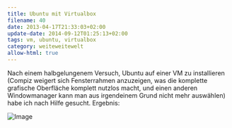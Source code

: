 ```yaml
---
title: Ubuntu mit Virtualbox
filename: 40
date: 2013-04-17T21:33:03+02:00
update-date: 2014-09-12T01:25:13+02:00
tags: vm, ubuntu, virtualbox
category: weiteweitewelt
allow-html: true
---
```


<p>Nach einem halbgelungenem Versuch, Ubuntu auf einer VM zu installieren (Compiz weigert sich Fensterrahmen anzuzeigen, was die komplette grafische Oberfläche komplett nutzlos macht, und einen anderen Windowmanager kann man aus irgendeinem Grund nicht mehr auswählen) habe ich nach Hilfe gesucht. Ergebnis:</p>

<p><img src="https://www.strangerthanusual.de/hosted_files/7/download" alt="Image"></p>


